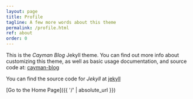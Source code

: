 ```yaml
---
layout: page
title: Profile
tagline: A few more words about this theme
permalink: /profile.html
ref: about
order: 0
---
```


This is the _Cayman Blog_ Jekyll theme. You can find out more info about customizing this theme, as well as basic usage documentation, and source code at: [cayman-blog](https://github.com/lorepirri/cayman-blog)

You can find the source code for _Jekyll_ at [jekyll](https://github.com/jekyll/jekyll)


[Go to the Home Page]({{ '/' | absolute_url }})
